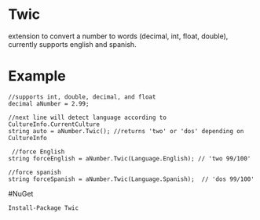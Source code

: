 # Twic
extension to convert a number to words (decimal, int, float, double), currently supports english and spanish.

# Example
```
//supports int, double, decimal, and float
decimal aNumber = 2.99;

//next line will detect language according to CultureInfo.CurrentCulture
string auto = aNumber.Twic(); //returns 'two' or 'dos' depending on CultureInfo

 //force English
string forceEnglish = aNumber.Twic(Language.English); // 'two 99/100'

//force spanish
string forceSpanish = aNumber.Twic(Language.Spanish);  // 'dos 99/100'

```

#NuGet
```
Install-Package Twic
```
